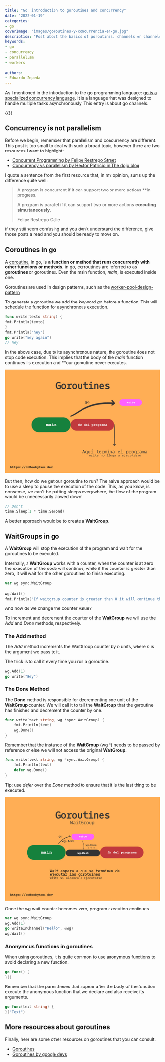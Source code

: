 ```yaml
---
title: "Go: introduction to goroutines and concurrency"
date: "2022-01-19"
categories:
- go
coverImage: "images/goroutines-y-concurrencia-en-go.jpg"
description: "Post about the basics of goroutines, channels or channels, waitgroups and locks in the golang or go programming language."
keywords:
- go
- concurrency
- parallelism
- workers

authors:
- Eduardo Zepeda
---
```


As I mentioned in the introduction to the go programming language: [go is a specialized concurrency language](/en/go-programming-language-introduction-to-variables-and-data-types/). It is a language that was designed to handle multiple tasks asynchronously. This entry is about go channels.

{{<box link="/en/pages/go-programming-language-tutorial/" type="info" message="Hey! did you know that I wrote a completely Free Go programming language tutorial?, you can find it directly in the top menu bar or clicking this box.">}}

## Concurrency is not parallelism

Before we begin, remember that parallelism and concurrency are different. This post is too small to deal with such a broad topic, however there are two resources I want to highlight:

* [Concurrent Programming by Felipe Restrepo Street](http://ferestrepoca.github.io/paradigmas-de-programacion/progconcurrente/concurrente_teoria/index.html)
* [Concurrency vs parallelism by Hector Patricio in The dojo blog](https://blog.thedojo.mx/2019/04/17/la-diferencia-entre-concurrencia-y-paralelismo.html)

I quote a sentence from the first resource that, in my opinion, sums up the difference quite well:

> A program is concurrent if it can support two or more actions **in
> progress.
>
> A program is parallel if it can support two or more actions **executing
> simultaneously.** 
>
> Felipe Restrepo Calle

If they still seem confusing and you don't understand the difference, give those posts a read and you should be ready to move on.

## Coroutines in go

A [coroutine](https://en.wikipedia.org/wiki/Coroutine#?), in go, is **a function or method that runs concurrently with other functions or methods**. In go, corroutines are referred to as **goroutines** or goroutines. Even the main function, _main_, is executed inside one.

Goroutines are used in design patterns, such as the [worker-pool-design-pattern](/en/worker-pool-design-pattern-explanation/)

To generate a goroutine we add the keyword _go_ before a function. This will schedule the function for asynchronous execution.

```go
func write(texto string) {
fmt.Println(texto)
}
fmt.Println("hey")
go write("hey again")
// hey
```

In the above case, due to its asynchronous nature, the goroutine does not stop code execution. This implies that the body of the _main_ function continues its execution and **our goroutine never executes.

![Goroutine operation in go](images/golang-goroutine-3.jpg)

But then, how do we get our goroutine to run? The naive approach would be to use a sleep to pause the execution of the code. This, as you know, is nonsense, we can't be putting sleeps everywhere, the flow of the program would be unnecessarily slowed down!

```go
// Don't
time.Sleep(1 * time.Second)
```

A better approach would be to create a **WaitGroup**.

## WaitGroups in go

A **WaitGroup** will stop the execution of the program and wait for the goroutines to be executed.

Internally, a **WaitGroup** works with a counter, when the counter is at zero the execution of the code will continue, while if the counter is greater than zero, it will wait for the other goroutines to finish executing.

```go
var wg sync.WaitGroup

wg.Wait()
fmt.Println("If waitgroup counter is greater than 0 it will continue the execution.")
```

And how do we change the counter value?

To increment and decrement the counter of the **WaitGroup** we will use the _Add_ and _Done_ methods, respectively.

### The Add method

The _Add_ method increments the WaitGroup counter by _n_ units, where _n_ is the argument we pass to it.

The trick is to call it every time you run a goroutine.

```go
wg.Add(1)
go write("Hey")
```

### The Done Method

The **Done** method is responsible for decrementing one unit of the **WaitGroup** counter. We will call it to tell the **WaitGroup** that the goroutine has finished and decrement the counter by one.

```go
func write(text string, wg *sync.WaitGroup) {
    fmt.Println(text)
    wg.Done()
}
```

Remember that the instance of the **WaitGroup** (wg *) needs to be passed by reference or else we will not access the original **WaitGroup**.

```go
func write(text string, wg *sync.WaitGroup) {
    fmt.Println(text)
    defer wg.Done()
}
```

Tip: use _defer_ over the _Done_ method to ensure that it is the last thing to be executed.

![Operation of a waiting group in go](images/golang-goroutine-wait-2.jpg)

Once the wg.wait counter becomes zero, program execution continues.

```go
var wg sync.WaitGroup
wg.Add(1)
go writeInChannel("Hello", &wg)
wg.Wait()
```

### Anonymous functions in goroutines

When using goroutines, it is quite common to use anonymous functions to avoid declaring a new function.

```go
go func() {
}()
```

Remember that the parentheses that appear after the body of the function execute the anonymous function that we declare and also receive its arguments.

```go
go func(text string) {
}("Text")
```

## More resources about goroutines

Finally, here are some other resources on goroutines that you can consult.

* [Goroutines](https://golangbot.com/goroutines/)
* [Goroutines by google devs](https://www.youtube.com/watch?v=f6kdp27TYZs)